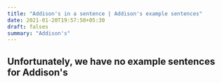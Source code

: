 ```yaml
---
title: "Addison's in a sentence | Addison's example sentences"
date: 2021-01-20T19:57:50+05:30
draft: falses
summary: "Addison's"
---
```

## Unfortunately, we have no example sentences for Addison's                 
